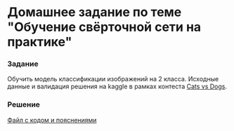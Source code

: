 # Домашнее задание по теме "Обучение свёрточной сети на практике"

### Задание
Обучить модель классификации изображений на 2 класса. Исходные данные и валидация решения на kaggle в рамках контеста [Cats vs Dogs](https://www.kaggle.com/c/dogs-vs-cats-redux-kernels-edition/overview).

### Решение
[Файл с кодом и пояснениями](/Projects/07_Computer_vision/02_Convolutional_network_training/Solution.ipynb)
